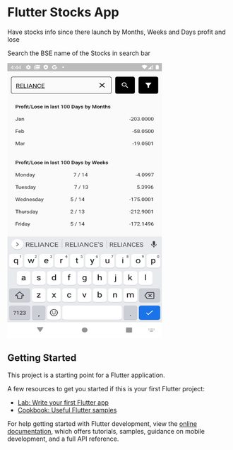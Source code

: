 # Flutter Stocks App

Have stocks info since there launch by Months, Weeks and Days profit and lose

Search the BSE name of the Stocks in search bar

<img src="screenshot/1.png" width="350" height="622">


## Getting Started

This project is a starting point for a Flutter application.

A few resources to get you started if this is your first Flutter project:

- [Lab: Write your first Flutter app](https://docs.flutter.dev/get-started/codelab)
- [Cookbook: Useful Flutter samples](https://docs.flutter.dev/cookbook)

For help getting started with Flutter development, view the
[online documentation](https://docs.flutter.dev/), which offers tutorials,
samples, guidance on mobile development, and a full API reference.
